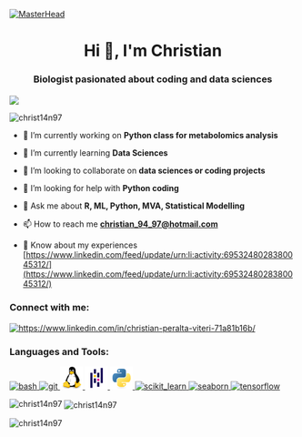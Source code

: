 [![MasterHead](https://media-exp1.licdn.com/dms/image/C4E16AQFG4UuC_l-E3Q/profile-displaybackgroundimage-shrink_350_1400/0/1653299429856?e=1664409600&v=beta&t=V68bgGstwwo3KjpauQMhKsaAH7AjWUxO-L1H42r2ICg)](https://Christ14n97.io)
<h1 align="center">Hi 👋, I'm Christian</h1>
<h3 align="center">Biologist pasionated about coding and data sciences</h3>

<img align="center" width="100" src=https://lirp.cdn-website.com/2b5a0c72/dms3rep/multi/opt/Enhance-640w.gif>

<p align="left"> <img src="https://komarev.com/ghpvc/?username=christ14n97&label=Profile%20views&color=0e75b6&style=flat" alt="christ14n97" /> </p>



- 🔭 I’m currently working on **Python class for metabolomics analysis**

- 🌱 I’m currently learning **Data Sciences**

- 👯 I’m looking to collaborate on **data sciences or coding projects**

- 🤝 I’m looking for help with **Python coding**

- 💬 Ask me about **R, ML, Python, MVA, Statistical Modelling**

- 📫 How to reach me **christian_94_97@hotmail.com**

- 📄 Know about my experiences [https://www.linkedin.com/feed/update/urn:li:activity:6953248028380045312/](https://www.linkedin.com/feed/update/urn:li:activity:6953248028380045312/)

<h3 align="left">Connect with me:</h3>
<p align="left">
<a href="https://linkedin.com/in/https://www.linkedin.com/in/christian-peralta-viteri-71a81b16b/" target="blank"><img align="center" src="https://raw.githubusercontent.com/rahuldkjain/github-profile-readme-generator/master/src/images/icons/Social/linked-in-alt.svg" alt="https://www.linkedin.com/in/christian-peralta-viteri-71a81b16b/" height="30" width="40" /></a>
</p>

<h3 align="left">Languages and Tools:</h3>
<p align="left"> <a href="https://www.gnu.org/software/bash/" target="_blank" rel="noreferrer"> <img src="https://www.vectorlogo.zone/logos/gnu_bash/gnu_bash-icon.svg" alt="bash" width="40" height="40"/> </a> <a href="https://git-scm.com/" target="_blank" rel="noreferrer"> <img src="https://www.vectorlogo.zone/logos/git-scm/git-scm-icon.svg" alt="git" width="40" height="40"/> </a> <a href="https://www.linux.org/" target="_blank" rel="noreferrer"> <img src="https://raw.githubusercontent.com/devicons/devicon/master/icons/linux/linux-original.svg" alt="linux" width="40" height="40"/> </a> <a href="https://pandas.pydata.org/" target="_blank" rel="noreferrer"> <img src="https://raw.githubusercontent.com/devicons/devicon/2ae2a900d2f041da66e950e4d48052658d850630/icons/pandas/pandas-original.svg" alt="pandas" width="40" height="40"/> </a> <a href="https://www.python.org" target="_blank" rel="noreferrer"> <img src="https://raw.githubusercontent.com/devicons/devicon/master/icons/python/python-original.svg" alt="python" width="40" height="40"/> </a> <a href="https://scikit-learn.org/" target="_blank" rel="noreferrer"> <img src="https://upload.wikimedia.org/wikipedia/commons/0/05/Scikit_learn_logo_small.svg" alt="scikit_learn" width="40" height="40"/> </a> <a href="https://seaborn.pydata.org/" target="_blank" rel="noreferrer"> <img src="https://seaborn.pydata.org/_images/logo-mark-lightbg.svg" alt="seaborn" width="40" height="40"/> </a> <a href="https://www.tensorflow.org" target="_blank" rel="noreferrer"> <img src="https://www.vectorlogo.zone/logos/tensorflow/tensorflow-icon.svg" alt="tensorflow" width="40" height="40"/> </a> </p>

<p><img align="left" src="https://github-readme-stats.vercel.app/api/top-langs?username=christ14n97&show_icons=true&locale=en&layout=compact" alt="christ14n97" /></p>

<p>&nbsp;<img align="center" src="https://github-readme-stats.vercel.app/api?username=christ14n97&show_icons=true&locale=en" alt="christ14n97" /></p>

<p><img align="center" src="https://github-readme-streak-stats.herokuapp.com/?user=christ14n97&" alt="christ14n97" /></p>
